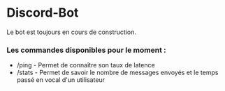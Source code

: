# Discord-Bot

Le bot est toujours en cours de construction.

### Les commandes disponibles pour le moment :

* /ping - Permet de connaître son taux de latence
* /stats - Permet de savoir le nombre de messages envoyés et le temps passé en vocal d'un utilisateur
